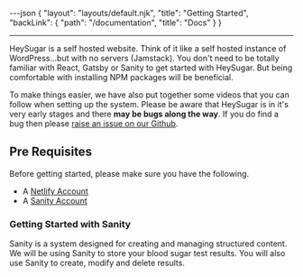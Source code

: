 ---json
{
  "layout": "layouts/default.njk",
  "title": "Getting Started",
  "backLink": {
    "path": "/documentation",
    "title": "Docs"
  }
}

---

HeySugar is a self hosted website. Think of it like a self hosted instance of WordPress...but with no servers (Jamstack). You don't need to be totally familiar with React, Gatsby or Sanity to get started with HeySugar. But being comfortable with installing NPM packages will be beneficial.

To make things easier, we have also put together some videos that you can follow when setting up the system. Please be aware that HeySugar is in it's very early stages and there **may be bugs along the way**. If you do find a bug then please [raise an issue on our Github](https://github.com/HeySugar/hey-sugar-app).

## Pre Requisites

Before getting started, please make sure you have the following.

- A [Netlify Account](https://netlify.com)
- A [Sanity Account](https://sanity/io)

### Getting Started with Sanity

Sanity is a system designed for creating and managing structured content. We will be using Sanity to store your blood sugar test results. You will also use Sanity to create, modify and delete results.
